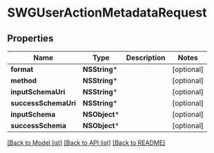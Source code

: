 # SWGUserActionMetadataRequest

## Properties
Name | Type | Description | Notes
------------ | ------------- | ------------- | -------------
**format** | **NSString*** |  | [optional] 
**method** | **NSString*** |  | [optional] 
**inputSchemaUri** | **NSString*** |  | [optional] 
**successSchemaUri** | **NSString*** |  | [optional] 
**inputSchema** | **NSObject*** |  | [optional] 
**successSchema** | **NSObject*** |  | [optional] 

[[Back to Model list]](../README.md#documentation-for-models) [[Back to API list]](../README.md#documentation-for-api-endpoints) [[Back to README]](../README.md)


